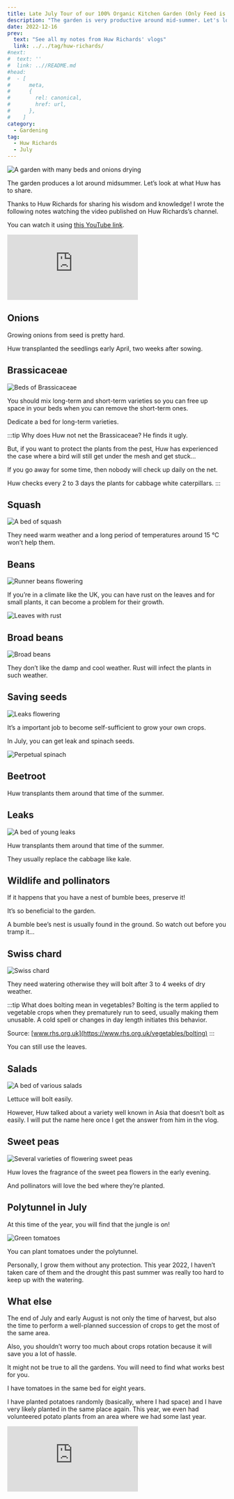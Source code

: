 ```yaml
---
title: Late July Tour of our 100% Organic Kitchen Garden (Only Feed is Compost), by Huw Richards
description: "The garden is very productive around mid-summer. Let's look at what Huw has to share."
date: 2022-12-16
prev:
  text: "See all my notes from Huw Richards' vlogs"
  link: ../../tag/huw-richards/
#next:
#  text: ''
#  link: ..//README.md
#head:
#  - [
#      meta,
#      {
#        rel: canonical,
#        href: url,
#      },
#    ]
category:
  - Gardening
tag:
  - Huw Richards
  - July
---
```


![A garden with many beds and onions drying](/images/2022-12-16-late-july-in-huw-richards-garden.jpg 'Credits: image taken from Huw Richards’s vlog')

The garden produces a lot around midsummer. Let’s look at what Huw has to share.

Thanks to Huw Richards for sharing his wisdom and knowledge!
I wrote the following notes watching the video published on Huw Richards’s channel.

<!-- more -->

You can watch it using [this YouTube link](https://www.youtube.com/watch?v=_6CovELQUi0).

<!-- markdownlint-disable MD033 -->
<p class="newsletter-wrapper"><iframe class="newsletter-embed" src="https://thetooltip.substack.com/embed" frameborder="0" scrolling="no"></iframe></p>

## Onions

Growing onions from seed is pretty hard.

Huw transplanted the seedlings early April, two weeks after sowing.

## Brassicaceae

![Beds of Brassicaceae](./images/cabbage-beds.jpg 'In the frond, we have the Brussels sprouts and in the back kale and other long-term varieties. Credits: image taken from Huw Richard’s vlog')

You should mix long-term and short-term varieties so you can free up space in your beds when you can remove the short-term ones.

Dedicate a bed for long-term varieties.

:::tip Why does Huw not net the Brassicaceae?
He finds it ugly.

But, if you want to protect the plants from the pest, Huw has experienced the case where a bird will still get under the mesh and get stuck…

If you go away for some time, then nobody will check up daily on the net.

Huw checks every 2 to 3 days the plants for cabbage white caterpillars.
:::

## Squash

![A bed of squash](./images/squash.jpg 'Credits: image taken from Huw Richard’s vlog')

They need warm weather and a long period of temperatures around 15 °C won’t help them.

## Beans

![Runner beans flowering](./images/runner-beans.jpg 'These are emperor runner beans. Credits: image taken from Huw Richard’s vlog')

If you’re in a climate like the UK, you can have rust on the leaves and for small plants, it can become a problem for their growth.

![Leaves with rust](./images/rust-runner-beans.jpg 'Rust is a disease that you will find on the leaves when the weather is damped. Credits: image taken from Huw Richard’s vlog')

## Broad beans

![Broad beans](./images/broad-beans.jpg 'Those broad beans look tired. One last harvest and they go on the compost bin. Credits: image taken from Huw Richard’s vlog')

They don’t like the damp and cool weather. Rust will infect the plants in such weather.

## Saving seeds

![Leaks flowering](./images/leaks-bolting.jpg 'Credits: image taken from Huw Richard’s vlog')

It’s a important job to become self-sufficient to grow your own crops.

In July, you can get leak and spinach seeds.

![Perpetual spinach](./images/perpetual-spinach-bolting.jpg 'Huw doesn’t worry about cross-pollination. Credits: image taken from Huw Richard’s vlog')

## Beetroot

Huw transplants them around that time of the summer.

## Leaks

![A bed of young leaks](./images/bed-of-leaks.jpg 'Credits: image taken from Huw Richard’s vlog')

Huw transplants them around that time of the summer.

They usually replace the cabbage like kale.

## Wildlife and pollinators

If it happens that you have a nest of bumble bees, preserve it!

It’s so beneficial to the garden.

A bumble bee’s nest is usually found in the ground. So watch out before you tramp it…

## Swiss chard

![Swiss chard](./images/swiss-chard.jpg 'Credits: image taken from Huw Richard’s vlog')

They need watering otherwise they will bolt after 3 to 4 weeks of dry weather.

:::tip What does bolting mean in vegetables?
Bolting is the term applied to vegetable crops when they prematurely run to seed, usually making them unusable. A cold spell or changes in day length initiates this behavior.

Source: [www.rhs.org.uk](https://www.rhs.org.uk/vegetables/bolting)
:::

You can still use the leaves.

## Salads

![A bed of various salads](./images/lettuce-bed.jpg 'Flowers of lettuce last only a few hours before they close. Credits: image taken from Huw Richard’s vlog')

Lettuce will bolt easily.

However, Huw talked about a variety well known in Asia that doesn’t bolt as easily. I will put the name here once I get the answer from him in the vlog.

## Sweet peas

![Several varieties of flowering sweet peas](./images/sweet-peas-of-different-colors.jpg 'If you need ornamentals and want to eat them, grow various varieties of sweet peas for a colorful garden. Credits: image taken from Huw Richard’s vlog')

Huw loves the fragrance of the sweet pea flowers in the early evening.

And pollinators will love the bed where they’re planted.

## Polytunnel in July

At this time of the year, you will find that the jungle is on!

![Green tomatoes](./images/tomatoes.jpg 'To protect the tomatoes, growing them under cover is a good idea. Credits: image taken from Huw Richard’s vlog')

You can plant tomatoes under the polytunnel.

Personally, I grow them without any protection. This year 2022, I haven’t taken care of them and the drought this past summer was really too hard to keep up with the watering.

## What else

The end of July and early August is not only the time of harvest, but also the time to perform a well-planned succession of crops to get the most of the same area.

Also, you shouldn’t worry too much about crops rotation because it will save you a lot of hassle.

It might not be true to all the gardens. You will need to find what works best for you.

I have tomatoes in the same bed for eight years.

I have planted potatoes randomly (basically, where I had space) and I have very likely planted in the same place again. This year, we even had volunteered potato plants from an area where we had some last year.

<!-- markdownlint-disable MD033 -->
<p class="newsletter-wrapper"><iframe class="newsletter-embed" src="https://thetooltip.substack.com/embed" frameborder="0" scrolling="no"></iframe></p>

